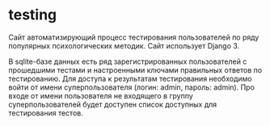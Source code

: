 # testing

Сайт автоматизирующий процесс тестирования пользователей по ряду популярных психологических методик.
Сайт использует Django 3.

В sqlite-базе данных есть ряд зарегистрированных пользователей с прошедшими тестами и настроенными ключами правильных ответов по тестированию.
Для доступа к результатам тестирования необходимо войти от имени суперпользователя (логин: admin, пароль: admin).
Про входе от имени пользователя не входящего в группу суперпользователей будет доступен список доступных для тестирования тестов.